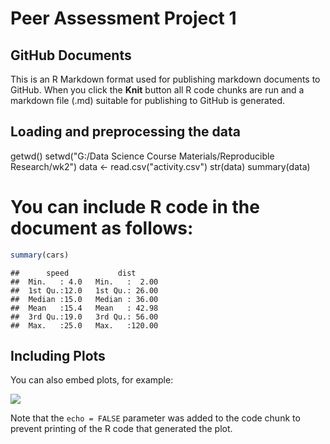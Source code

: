 Peer Assessment Project 1
================

GitHub Documents
----------------

This is an R Markdown format used for publishing markdown documents to GitHub. When you click the **Knit** button all R code chunks are run and a markdown file (.md) suitable for publishing to GitHub is generated.

Loading and preprocessing the data
----------------------------------

getwd() setwd("G:/Data Science Course Materials/Reproducible Research/wk2") data &lt;- read.csv("activity.csv") str(data) summary(data)

You can include R code in the document as follows:
==================================================

``` r
summary(cars)
```

    ##      speed           dist       
    ##  Min.   : 4.0   Min.   :  2.00  
    ##  1st Qu.:12.0   1st Qu.: 26.00  
    ##  Median :15.0   Median : 36.00  
    ##  Mean   :15.4   Mean   : 42.98  
    ##  3rd Qu.:19.0   3rd Qu.: 56.00  
    ##  Max.   :25.0   Max.   :120.00

Including Plots
---------------

You can also embed plots, for example:

![](template_files/figure-markdown_github/pressure-1.png)

Note that the `echo = FALSE` parameter was added to the code chunk to prevent printing of the R code that generated the plot.
